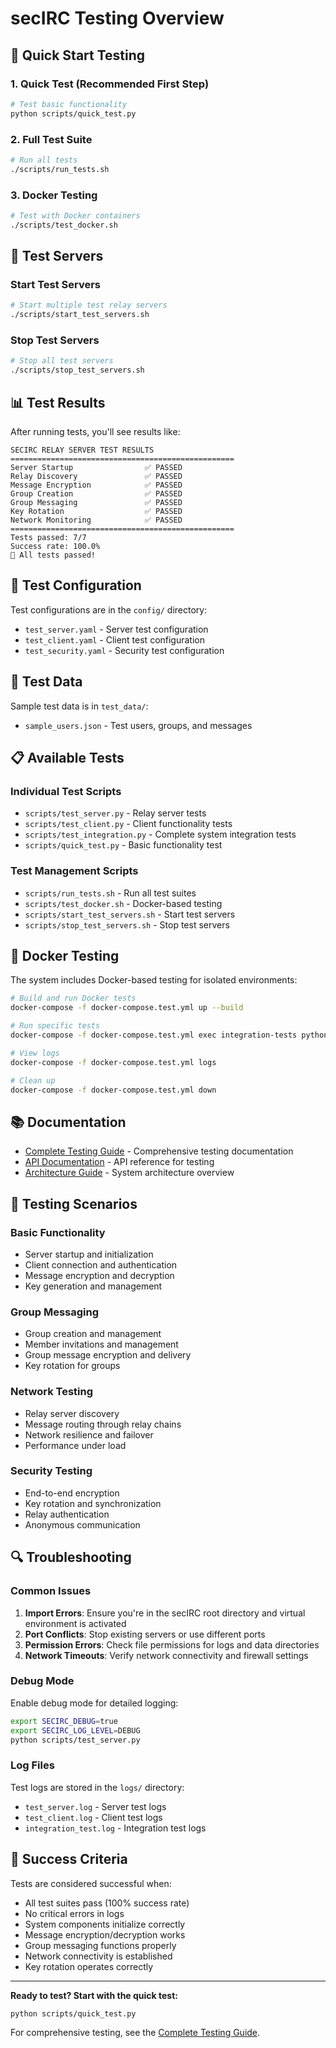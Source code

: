 # secIRC Testing Overview

## 🧪 **Quick Start Testing**

### **1. Quick Test (Recommended First Step)**
```bash
# Test basic functionality
python scripts/quick_test.py
```

### **2. Full Test Suite**
```bash
# Run all tests
./scripts/run_tests.sh
```

### **3. Docker Testing**
```bash
# Test with Docker containers
./scripts/test_docker.sh
```

## 🚀 **Test Servers**

### **Start Test Servers**
```bash
# Start multiple test relay servers
./scripts/start_test_servers.sh
```

### **Stop Test Servers**
```bash
# Stop all test servers
./scripts/stop_test_servers.sh
```

## 📊 **Test Results**

After running tests, you'll see results like:

```
SECIRC RELAY SERVER TEST RESULTS
==================================================
Server Startup                ✅ PASSED
Relay Discovery               ✅ PASSED
Message Encryption            ✅ PASSED
Group Creation                ✅ PASSED
Group Messaging               ✅ PASSED
Key Rotation                  ✅ PASSED
Network Monitoring            ✅ PASSED
==================================================
Tests passed: 7/7
Success rate: 100.0%
🎉 All tests passed!
```

## 🔧 **Test Configuration**

Test configurations are in the `config/` directory:
- `test_server.yaml` - Server test configuration
- `test_client.yaml` - Client test configuration
- `test_security.yaml` - Security test configuration

## 📁 **Test Data**

Sample test data is in `test_data/`:
- `sample_users.json` - Test users, groups, and messages

## 📋 **Available Tests**

### **Individual Test Scripts**
- `scripts/test_server.py` - Relay server tests
- `scripts/test_client.py` - Client functionality tests
- `scripts/test_integration.py` - Complete system integration tests
- `scripts/quick_test.py` - Basic functionality test

### **Test Management Scripts**
- `scripts/run_tests.sh` - Run all test suites
- `scripts/test_docker.sh` - Docker-based testing
- `scripts/start_test_servers.sh` - Start test servers
- `scripts/stop_test_servers.sh` - Stop test servers

## 🐳 **Docker Testing**

The system includes Docker-based testing for isolated environments:

```bash
# Build and run Docker tests
docker-compose -f docker-compose.test.yml up --build

# Run specific tests
docker-compose -f docker-compose.test.yml exec integration-tests python scripts/test_integration.py

# View logs
docker-compose -f docker-compose.test.yml logs

# Clean up
docker-compose -f docker-compose.test.yml down
```

## 📚 **Documentation**

- [Complete Testing Guide](docs/TESTING_GUIDE.md) - Comprehensive testing documentation
- [API Documentation](docs/API.md) - API reference for testing
- [Architecture Guide](docs/ARCHITECTURE.md) - System architecture overview

## 🎯 **Testing Scenarios**

### **Basic Functionality**
- Server startup and initialization
- Client connection and authentication
- Message encryption and decryption
- Key generation and management

### **Group Messaging**
- Group creation and management
- Member invitations and management
- Group message encryption and delivery
- Key rotation for groups

### **Network Testing**
- Relay server discovery
- Message routing through relay chains
- Network resilience and failover
- Performance under load

### **Security Testing**
- End-to-end encryption
- Key rotation and synchronization
- Relay authentication
- Anonymous communication

## 🔍 **Troubleshooting**

### **Common Issues**

1. **Import Errors**: Ensure you're in the secIRC root directory and virtual environment is activated
2. **Port Conflicts**: Stop existing servers or use different ports
3. **Permission Errors**: Check file permissions for logs and data directories
4. **Network Timeouts**: Verify network connectivity and firewall settings

### **Debug Mode**

Enable debug mode for detailed logging:

```bash
export SECIRC_DEBUG=true
export SECIRC_LOG_LEVEL=DEBUG
python scripts/test_server.py
```

### **Log Files**

Test logs are stored in the `logs/` directory:
- `test_server.log` - Server test logs
- `test_client.log` - Client test logs
- `integration_test.log` - Integration test logs

## 🎉 **Success Criteria**

Tests are considered successful when:
- All test suites pass (100% success rate)
- No critical errors in logs
- System components initialize correctly
- Message encryption/decryption works
- Group messaging functions properly
- Network connectivity is established
- Key rotation operates correctly

---

**Ready to test? Start with the quick test:**

```bash
python scripts/quick_test.py
```

For comprehensive testing, see the [Complete Testing Guide](docs/TESTING_GUIDE.md).
